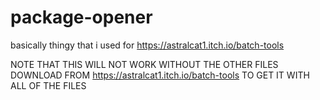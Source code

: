 # package-opener
basically thingy that i used for https://astralcat1.itch.io/batch-tools


NOTE THAT THIS WILL NOT WORK WITHOUT THE OTHER FILES
DOWNLOAD FROM https://astralcat1.itch.io/batch-tools TO GET IT WITH ALL OF THE FILES
